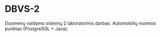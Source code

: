 # DBVS-2
Duomenų valdymo sistemų 2 laboratorinis darbas. Automobilių nuomos punktas (PostgreSQL + Java).
